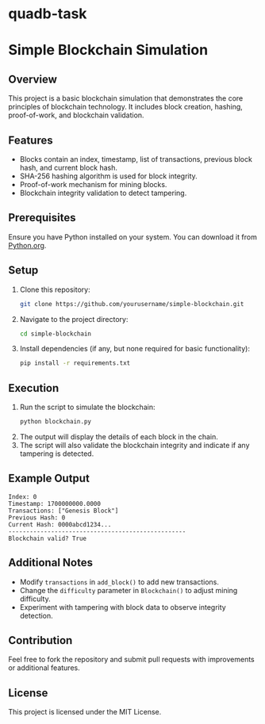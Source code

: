 # quadb-task
# Simple Blockchain Simulation

## Overview
This project is a basic blockchain simulation that demonstrates the core principles of blockchain technology. It includes block creation, hashing, proof-of-work, and blockchain validation.

## Features
- Blocks contain an index, timestamp, list of transactions, previous block hash, and current block hash.
- SHA-256 hashing algorithm is used for block integrity.
- Proof-of-work mechanism for mining blocks.
- Blockchain integrity validation to detect tampering.

## Prerequisites
Ensure you have Python installed on your system. You can download it from [Python.org](https://www.python.org/downloads/).

## Setup
1. Clone this repository:
   ```sh
   git clone https://github.com/yourusername/simple-blockchain.git
   ```
2. Navigate to the project directory:
   ```sh
   cd simple-blockchain
   ```
3. Install dependencies (if any, but none required for basic functionality):
   ```sh
   pip install -r requirements.txt
   ```

## Execution
1. Run the script to simulate the blockchain:
   ```sh
   python blockchain.py
   ```
2. The output will display the details of each block in the chain.
3. The script will also validate the blockchain integrity and indicate if any tampering is detected.

## Example Output
```
Index: 0
Timestamp: 1700000000.0000
Transactions: ["Genesis Block"]
Previous Hash: 0
Current Hash: 0000abcd1234...
--------------------------------------------------
Blockchain valid? True
```

## Additional Notes
- Modify `transactions` in `add_block()` to add new transactions.
- Change the `difficulty` parameter in `Blockchain()` to adjust mining difficulty.
- Experiment with tampering with block data to observe integrity detection.

## Contribution
Feel free to fork the repository and submit pull requests with improvements or additional features.

## License
This project is licensed under the MIT License.


